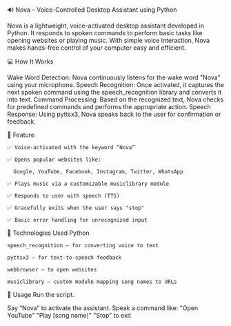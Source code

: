 🔊 Nova – Voice-Controlled Desktop Assistant using Python

Nova is a lightweight, voice-activated desktop assistant developed in Python. It responds to spoken commands to perform basic tasks like opening websites or playing music. With simple voice interaction, Nova makes hands-free control of your computer easy and efficient.

💻 How It Works
 
   Wake Word Detection: Nova continuously listens for the wake word "Nova" using your microphone.
    Speech Recognition: Once activated, it captures the next spoken command using the speech_recognition library and converts it into text.
    Command Processing: Based on the recognized text, Nova checks for predefined commands and performs the appropriate action.
    Speech Response: Using pyttsx3, Nova speaks back to the user for confirmation or feedback.

🔧 Feature
   
    ✅ Voice-activated with the keyword “Nova”

    ✅ Opens popular websites like:

      Google, YouTube, Facebook, Instagram, Twitter, WhatsApp

    ✅ Plays music via a customizable musiclibrary module

    ✅ Responds to user with speech (TTS)
    
    ✅ Gracefully exits when the user says "stop"

    ✅ Basic error handling for unrecognized input

🧠 Technologies Used
  Python

    speech_recognition – for converting voice to text

    pyttsx3 – for text-to-speech feedback

    webbrowser – to open websites

    musiclibrary – custom module mapping song names to URLs

🚀 Usage
Run the script.

  Say “Nova” to activate the assistant.
  Speak a command like:
  "Open YouTube"
  "Play [song name]"
  "Stop" to exit


